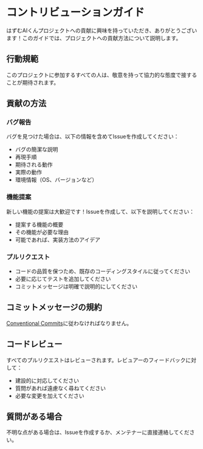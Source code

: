 # コントリビューションガイド

はずむAIくんプロジェクトへの貢献に興味を持っていただき、ありがとうございます！このガイドでは、プロジェクトへの貢献方法について説明します。

## 行動規範

このプロジェクトに参加するすべての人は、敬意を持って協力的な態度で接することが期待されます。

## 貢献の方法

### バグ報告

バグを見つけた場合は、以下の情報を含めてIssueを作成してください：

- バグの簡潔な説明
- 再現手順
- 期待される動作
- 実際の動作
- 環境情報（OS、バージョンなど）

### 機能提案

新しい機能の提案は大歓迎です！Issueを作成して、以下を説明してください：

- 提案する機能の概要
- その機能が必要な理由
- 可能であれば、実装方法のアイデア

### プルリクエスト

- コードの品質を保つため、既存のコーディングスタイルに従ってください
- 必要に応じてテストを追加してください
- コミットメッセージは明確で説明的にしてください

## コミットメッセージの規約

[Conventional Commits](https://www.conventionalcommits.org/ja/v1.0.0/)に従わなければなりません。

## コードレビュー

すべてのプルリクエストはレビューされます。レビュアーのフィードバックに対して：

- 建設的に対応してください
- 質問があれば遠慮なく尋ねてください
- 必要な変更を加えてください

## 質問がある場合

不明な点がある場合は、Issueを作成するか、メンテナーに直接連絡してください。
